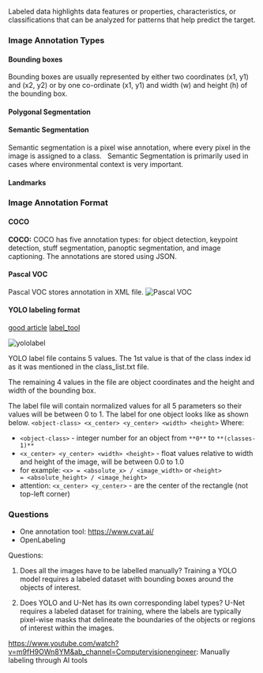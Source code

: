 Labeled data highlights data features or properties, characteristics, or classifications that can be analyzed for patterns that help predict the target.
### Image Annotation Types
#### Bounding boxes
Bounding boxes are usually represented by either two coordinates (x1, y1) and (x2, y2) or by one co-ordinate (x1, y1) and width (w) and height (h) of the bounding box.

#### Polygonal Segmentation

#### Semantic Segmentation
Semantic segmentation is a pixel wise annotation, where every pixel in the image is assigned to a class.
 
Semantic Segmentation is primarily used in cases where environmental context is very important.

#### Landmarks



### Image Annotation Format
#### COCO
**COCO:** COCO has five annotation types: for object detection, keypoint detection, stuff segmentation, panoptic segmentation, and image captioning. The annotations are stored using JSON.
#### Pascal VOC
Pascal VOC stores annotation in XML file.
![Pascal VOC](https://miro.medium.com/v2/resize:fit:1100/format:webp/1*ugjb3AmGBrWi3laJuwI0ug.png)

#### YOLO labeling format
[good article](https://medium.com/analytics-vidhya/image-dataset-labeling-annotation-bec3390eda2d)
[label_tool](https://roboflow.com/?ref=ultralytics)

![yololabel](https://miro.medium.com/v2/resize:fit:1100/format:webp/1*MCbCwT5GuVzgK_wbeYe-vA.png)

YOLO label file contains 5 values. 
The 1st value is that of the class index id as it was mentioned in the class_list.txt file.

The remaining 4 values in the file are object coordinates and the height and width of the bounding box.

The label file will contain normalized values for all 5 parameters so their values will be between 0 to 1. The label for one object looks like as shown below.
`<object-class> <x_center> <y_center> <width> <height>`
Where:
- `<object-class>` - integer number for an object from `**0**` to `**(classes-1)**`
- `<x_center> <y_center> <width> <height>` - float values relative to width and height of the image, will be between 0.0 to 1.0
- for example: `<x> = <absolute_x> / <image_width>` or `<height> = <absolute_height> / <image_height>`
- attention: `<x_center> <y_center>` - are the center of the rectangle (not top-left corner)





### Questions
- One annotation tool:  https://www.cvat.ai/
- OpenLabeling

Questions:
1. Does all the images have to be labelled manually?
Training a YOLO model requires a labeled dataset with bounding boxes around the objects of interest.

2. Does YOLO and U-Net has its own corresponding label types?
U-Net requires a labeled dataset for training, where the labels are typically pixel-wise masks that delineate the boundaries of the objects or regions of interest within the images.

https://www.youtube.com/watch?v=m9fH9OWn8YM&ab_channel=Computervisionengineer: Manually labeling through AI tools
